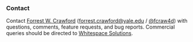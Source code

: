 

### Contact

Contact [Forrest W. Crawford](http://www.crawfordlab.io) (<forrest.crawford@yale.edu> / [&#64;fcraw4d](https://twitter.com/fcraw4d)) with questions, comments, feature requests, and bug reports.  Commercial queries should be directed to [Whitespace Solutions](http://www.whitespace-solutions.com/).  





